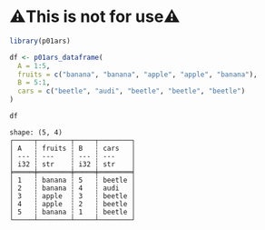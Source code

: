 # ⚠️This is not for use⚠️


``` r
library(p01ars)

df <- p01ars_dataframe(
  A = 1:5,
  fruits = c("banana", "banana", "apple", "apple", "banana"),
  B = 5:1,
  cars = c("beetle", "audi", "beetle", "beetle", "beetle")
)

df
```

    shape: (5, 4)
    ┌─────┬────────┬─────┬────────┐
    │ A   ┆ fruits ┆ B   ┆ cars   │
    │ --- ┆ ---    ┆ --- ┆ ---    │
    │ i32 ┆ str    ┆ i32 ┆ str    │
    ╞═════╪════════╪═════╪════════╡
    │ 1   ┆ banana ┆ 5   ┆ beetle │
    │ 2   ┆ banana ┆ 4   ┆ audi   │
    │ 3   ┆ apple  ┆ 3   ┆ beetle │
    │ 4   ┆ apple  ┆ 2   ┆ beetle │
    │ 5   ┆ banana ┆ 1   ┆ beetle │
    └─────┴────────┴─────┴────────┘
